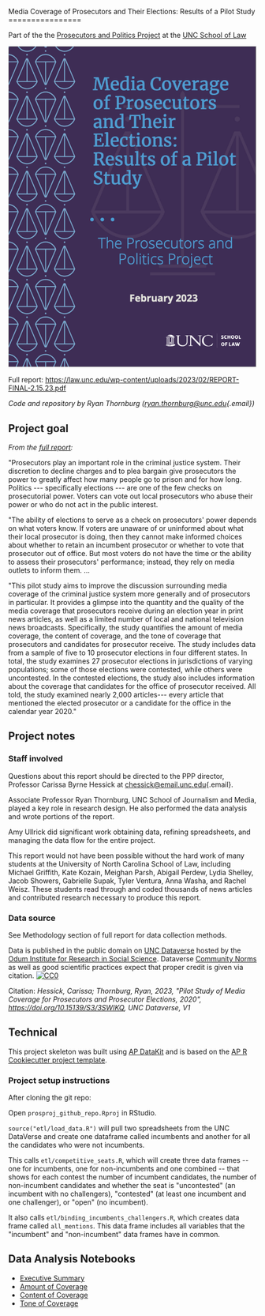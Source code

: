 Media Coverage of Prosecutors and Their Elections: Results of a Pilot Study ================

Part of the the [Prosecutors and Politics Project](https://law.unc.edu/academics/centers-and-programs/prosecutors-and-politics-project/) at the [UNC School of Law](https://law.unc.edu/)

<div>

[![](publish/report_cover.png)](https://law.unc.edu/wp-content/uploads/2023/02/REPORT-FINAL-2.15.23.pdf)

</div>

Full report: <https://law.unc.edu/wp-content/uploads/2023/02/REPORT-FINAL-2.15.23.pdf>

*Code and repository by Ryan Thornburg ([ryan.thornburg\@unc.edu](mailto:ryan.thornburg@unc.edu){.email})*

## Project goal

*From the [full report](https://law.unc.edu/wp-content/uploads/2023/02/REPORT-FINAL-2.15.23.pdf):*

"Prosecutors play an important role in the criminal justice system. Their discretion to decline charges and to plea bargain give prosecutors the power to greatly affect how many people go to prison and for how long. Politics --- specifically elections --- are one of the few checks on prosecutorial power. Voters can vote out local prosecutors who abuse their power or who do not act in the public interest.

"The ability of elections to serve as a check on prosecutors' power depends on what voters know. If voters are unaware of or uninformed about what their local prosecutor is doing, then they cannot make informed choices about whether to retain an incumbent prosecutor or whether to vote that prosecutor out of office. But most voters do not have the time or the ability to assess their prosecutors' performance; instead, they rely on media outlets to inform them. ...

"This pilot study aims to improve the discussion surrounding media coverage of the criminal justice system more generally and of prosecutors in particular. It provides a glimpse into the quantity and the quality of the media coverage that prosecutors receive during an election year in print news articles, as well as a limited number of local and national television news broadcasts. Specifically, the study quantifies the amount of media coverage, the content of coverage, and the tone of coverage that prosecutors and candidates for prosecutor receive. The study includes data from a sample of five to 10 prosecutor elections in four different states. In total, the study examines 27 prosecutor elections in jurisdictions of varying populations; some of those elections were contested, while others were uncontested. In the contested elections, the study also includes information about the coverage that candidates for the office of prosecutor received. All told, the study examined nearly 2,000 articles--- every article that mentioned the elected prosecutor or a candidate for the office in the calendar year 2020."

## Project notes

### Staff involved

Questions about this report should be directed to the PPP director, Professor Carissa Byrne Hessick at [chessick\@email.unc.edu](mailto:chessick@email.unc.edu){.email}.

Associate Professor Ryan Thornburg, UNC School of Journalism and Media, played a key role in research design. He also performed the data analysis and wrote portions of the report.

Amy Ullrick did significant work obtaining data, refining spreadsheets, and managing the data flow for the entire project.

This report would not have been possible without the hard work of many students at the University of North Carolina School of Law, including Michael Griffith, Kate Kozain, Meighan Parsh, Abigail Perdew, Lydia Shelley, Jacob Showers, Gabrielle Supak, Tyler Ventura, Anna Washa, and Rachel Weisz. These students read through and coded thousands of news articles and contributed research necessary to produce this report.

### Data source

See Methodology section of full report for data collection methods.

Data is published in the public domain on [UNC Dataverse](https://dataverse.unc.edu/) hosted by the [Odum Institute for Research in Social Science](http://www.odum.unc.edu/). Dataverse [Community Norms](https://dataverse.org/best-practices/dataverse-community-norms "Dataverse Community Norms - Dataverse.org") as well as good scientific practices expect that proper credit is given via citation. [<img src="https://licensebuttons.net/p/zero/1.0/80x15.png" alt="CC0" style="border-style: none"/>](http://creativecommons.org/publicdomain/zero/1.0/)

Citation: *Hessick, Carissa; Thornburg, Ryan, 2023, "Pilot Study of Media Coverage for Prosecutors and Prosecutor Elections, 2020", <https://doi.org/10.15139/S3/3SWIKQ>, UNC Dataverse, V1*

## Technical

This project skeleton was built using [AP DataKit](http://datakit.ap.org/) and is based on the [AP R Cookiecutter project template](https://github.com/associatedpress/cookiecutter-r-project).

### Project setup instructions

After cloning the git repo:

Open `prosproj_github_repo.Rproj` in RStudio.

`source("etl/load_data.R")` will pull two spreadsheets from the UNC DataVerse and create one dataframe called incumbents and another for all the candidates who were not incumbents.

This calls `etl/competitive_seats.R`, which will create three data frames -- one for incumbents, one for non-incumbents and one combined -- that shows for each contest the number of incumbent candidates, the number of non-incumbent candidates and whether the seat is "uncontested" (an incumbent with no challengers), "contested" (at least one incumbent and one challenger), or "open" (no incumbent).

It also calls `etl/binding_incumbents_challengers.R`, which creates data frame called `all_mentions`. This data frame includes all variables that the "incumbent" and "non-incumbent" data frames have in common.

## Data Analysis Notebooks

-   [Executive Summary](https://rtburg.github.io/prosecutors_and_politics_media_pilot/)
-   [Amount of Coverage](https://rtburg.github.io/prosecutors_and_politics_media_pilot/coverage_amount.html)
-   [Content of Coverage](https://rtburg.github.io/prosecutors_and_politics_media_pilot/coverage_content.html)
-   [Tone of Coverage](https://rtburg.github.io/prosecutors_and_politics_media_pilot/coverage_tone.html)
